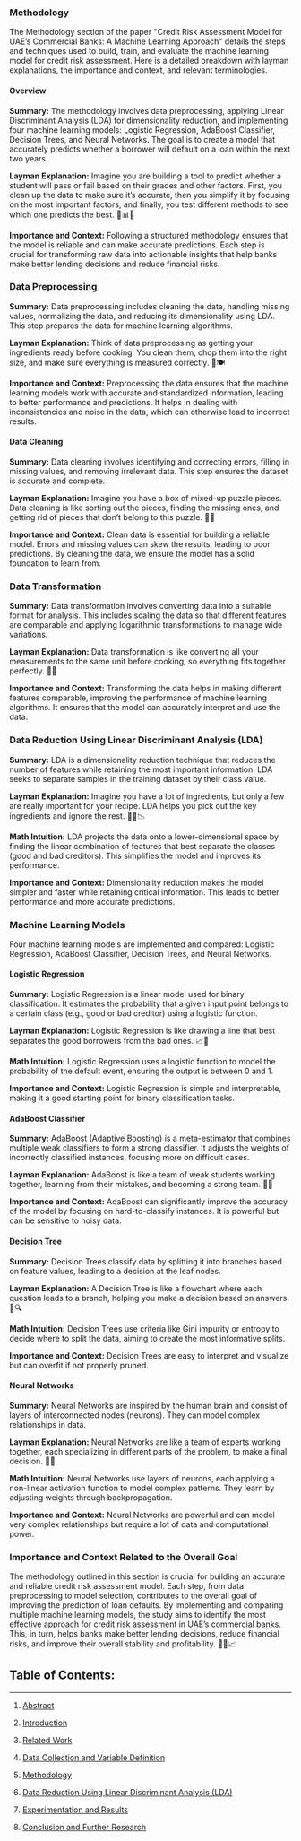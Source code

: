 ### Methodology

The Methodology section of the paper "Credit Risk Assessment Model for UAE’s Commercial Banks: A Machine Learning Approach" details the steps and techniques used to build, train, and evaluate the machine learning model for credit risk assessment. Here is a detailed breakdown with layman explanations, the importance and context, and relevant terminologies.

#### Overview

**Summary:**
The methodology involves data preprocessing, applying Linear Discriminant Analysis (LDA) for dimensionality reduction, and implementing four machine learning models: Logistic Regression, AdaBoost Classifier, Decision Trees, and Neural Networks. The goal is to create a model that accurately predicts whether a borrower will default on a loan within the next two years.

**Layman Explanation:**
Imagine you are building a tool to predict whether a student will pass or fail based on their grades and other factors. First, you clean up the data to make sure it’s accurate, then you simplify it by focusing on the most important factors, and finally, you test different methods to see which one predicts the best. 🧹📊🤖

**Importance and Context:**
Following a structured methodology ensures that the model is reliable and can make accurate predictions. Each step is crucial for transforming raw data into actionable insights that help banks make better lending decisions and reduce financial risks.

### Data Preprocessing

**Summary:**
Data preprocessing includes cleaning the data, handling missing values, normalizing the data, and reducing its dimensionality using LDA. This step prepares the data for machine learning algorithms.

**Layman Explanation:**
Think of data preprocessing as getting your ingredients ready before cooking. You clean them, chop them into the right size, and make sure everything is measured correctly. 🧹🍽️

**Importance and Context:**
Preprocessing the data ensures that the machine learning models work with accurate and standardized information, leading to better performance and predictions. It helps in dealing with inconsistencies and noise in the data, which can otherwise lead to incorrect results.

#### Data Cleaning

**Summary:**
Data cleaning involves identifying and correcting errors, filling in missing values, and removing irrelevant data. This step ensures the dataset is accurate and complete.

**Layman Explanation:**
Imagine you have a box of mixed-up puzzle pieces. Data cleaning is like sorting out the pieces, finding the missing ones, and getting rid of pieces that don’t belong to this puzzle. 🧩🧹

**Importance and Context:**
Clean data is essential for building a reliable model. Errors and missing values can skew the results, leading to poor predictions. By cleaning the data, we ensure the model has a solid foundation to learn from.

### Data Transformation

**Summary:**
Data transformation involves converting data into a suitable format for analysis. This includes scaling the data so that different features are comparable and applying logarithmic transformations to manage wide variations.

**Layman Explanation:**
Data transformation is like converting all your measurements to the same unit before cooking, so everything fits together perfectly. 📏🔄

**Importance and Context:**
Transforming the data helps in making different features comparable, improving the performance of machine learning algorithms. It ensures that the model can accurately interpret and use the data.

### Data Reduction Using Linear Discriminant Analysis (LDA)

**Summary:**
LDA is a dimensionality reduction technique that reduces the number of features while retaining the most important information. LDA seeks to separate samples in the training dataset by their class value.

**Layman Explanation:**
Imagine you have a lot of ingredients, but only a few are really important for your recipe. LDA helps you pick out the key ingredients and ignore the rest. 🧑‍🍳📉

**Math Intuition:**
LDA projects the data onto a lower-dimensional space by finding the linear combination of features that best separate the classes (good and bad creditors). This simplifies the model and improves its performance.

**Importance and Context:**
Dimensionality reduction makes the model simpler and faster while retaining critical information. This leads to better performance and more accurate predictions.

### Machine Learning Models

Four machine learning models are implemented and compared: Logistic Regression, AdaBoost Classifier, Decision Trees, and Neural Networks.

#### Logistic Regression

**Summary:**
Logistic Regression is a linear model used for binary classification. It estimates the probability that a given input point belongs to a certain class (e.g., good or bad creditor) using a logistic function.

**Layman Explanation:**
Logistic Regression is like drawing a line that best separates the good borrowers from the bad ones. 📈📝

**Math Intuition:**
Logistic Regression uses a logistic function to model the probability of the default event, ensuring the output is between 0 and 1.

**Importance and Context:**
Logistic Regression is simple and interpretable, making it a good starting point for binary classification tasks.

#### AdaBoost Classifier

**Summary:**
AdaBoost (Adaptive Boosting) is a meta-estimator that combines multiple weak classifiers to form a strong classifier. It adjusts the weights of incorrectly classified instances, focusing more on difficult cases.

**Layman Explanation:**
AdaBoost is like a team of weak students working together, learning from their mistakes, and becoming a strong team. 👥💪

**Importance and Context:**
AdaBoost can significantly improve the accuracy of the model by focusing on hard-to-classify instances. It is powerful but can be sensitive to noisy data.

#### Decision Tree

**Summary:**
Decision Trees classify data by splitting it into branches based on feature values, leading to a decision at the leaf nodes.

**Layman Explanation:**
A Decision Tree is like a flowchart where each question leads to a branch, helping you make a decision based on answers. 🌳🔍

**Math Intuition:**
Decision Trees use criteria like Gini impurity or entropy to decide where to split the data, aiming to create the most informative splits.

**Importance and Context:**
Decision Trees are easy to interpret and visualize but can overfit if not properly pruned.

#### Neural Networks

**Summary:**
Neural Networks are inspired by the human brain and consist of layers of interconnected nodes (neurons). They can model complex relationships in data.

**Layman Explanation:**
Neural Networks are like a team of experts working together, each specializing in different parts of the problem, to make a final decision. 🧠🤖

**Math Intuition:**
Neural Networks use layers of neurons, each applying a non-linear activation function to model complex patterns. They learn by adjusting weights through backpropagation.

**Importance and Context:**
Neural Networks are powerful and can model very complex relationships but require a lot of data and computational power.

### Importance and Context Related to the Overall Goal

The methodology outlined in this section is crucial for building an accurate and reliable credit risk assessment model. Each step, from data preprocessing to model selection, contributes to the overall goal of improving the prediction of loan defaults. By implementing and comparing multiple machine learning models, the study aims to identify the most effective approach for credit risk assessment in UAE’s commercial banks. This, in turn, helps banks make better lending decisions, reduce financial risks, and improve their overall stability and profitability. 🏦💡📈

## **Table of Contents:**
---
1. [Abstract](https://github.com/aditya-saxena-7/Credit-Risk-Assessment-Model-for-UAE-s-Commercial-Banks-A-Machine-Learning-Approach)
   
2. [Introduction](https://github.com/aditya-saxena-7/Credit-Risk-Assessment-Model-for-UAE-s-Commercial-Banks-A-Machine-Learning-Approach/blob/main/Introduction.md) 

4. [Related Work](https://github.com/aditya-saxena-7/Credit-Risk-Assessment-Model-for-UAE-s-Commercial-Banks-A-Machine-Learning-Approach/blob/main/Related%20Work.md) 

5. [Data Collection and Variable Definition](https://github.com/aditya-saxena-7/Credit-Risk-Assessment-Model-for-UAE-s-Commercial-Banks-A-Machine-Learning-Approach/blob/main/Data%20Collection%20and%20Variable%20Definition.md) 

6. [Methodology](https://github.com/aditya-saxena-7/Credit-Risk-Assessment-Model-for-UAE-s-Commercial-Banks-A-Machine-Learning-Approach/blob/main/Methodology.md)

7. [Data Reduction Using Linear Discriminant Analysis (LDA)](https://github.com/aditya-saxena-7/Credit-Risk-Assessment-Model-for-UAE-s-Commercial-Banks-A-Machine-Learning-Approach/blob/main/Data%20Reduction%20Using%20Linear%20Discriminant%20Analysis%20(LDA).md)

8. [Experimentation and Results](https://github.com/aditya-saxena-7/Credit-Risk-Assessment-Model-for-UAE-s-Commercial-Banks-A-Machine-Learning-Approach/blob/main/Experimentation%20and%20Results.md)

9. [Conclusion and Further Research](https://github.com/aditya-saxena-7/Credit-Risk-Assessment-Model-for-UAE-s-Commercial-Banks-A-Machine-Learning-Approach/blob/main/Conclusion%20and%20Further%20Research.md)
